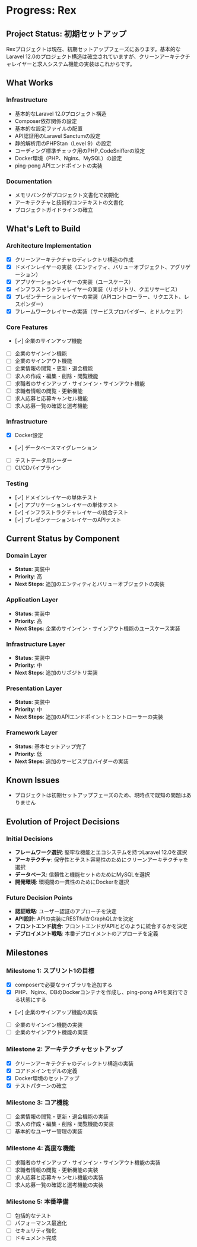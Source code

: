 # Progress: Rex

## Project Status: 初期セットアップ

Rexプロジェクトは現在、初期セットアップフェーズにあります。基本的なLaravel 12.0のプロジェクト構造は確立されていますが、クリーンアーキテクチャレイヤーと求人システム機能の実装はこれからです。

## What Works

### Infrastructure
- 基本的なLaravel 12.0プロジェクト構造
- Composer依存関係の設定
- 基本的な設定ファイルの配置
- API認証用のLaravel Sanctumの設定
- 静的解析用のPHPStan（Level 9）の設定
- コーディング標準チェック用のPHP_CodeSnifferの設定
- Docker環境（PHP、Nginx、MySQL）の設定
- ping-pong APIエンドポイントの実装

### Documentation
- メモリバンクがプロジェクト文書化で初期化
- アーキテクチャと技術的コンテキストの文書化
- プロジェクトガイドラインの確立

## What's Left to Build

### Architecture Implementation
- [x] クリーンアーキテクチャのディレクトリ構造の作成
- [x] ドメインレイヤーの実装（エンティティ、バリューオブジェクト、アグリゲーション）
- [x] アプリケーションレイヤーの実装（ユースケース）
- [x] インフラストラクチャレイヤーの実装（リポジトリ、クエリサービス）
- [x] プレゼンテーションレイヤーの実装（APIコントローラー、リクエスト、レスポンダー）
- [x] フレームワークレイヤーの実装（サービスプロバイダー、ミドルウェア）

### Core Features
- [✓] 企業のサインアップ機能
- [ ] 企業のサインイン機能
- [ ] 企業のサインアウト機能
- [ ] 企業情報の閲覧・更新・退会機能
- [ ] 求人の作成・編集・削除・閲覧機能
- [ ] 求職者のサインアップ・サインイン・サインアウト機能
- [ ] 求職者情報の閲覧・更新機能
- [ ] 求人応募と応募キャンセル機能
- [ ] 求人応募一覧の確認と選考機能

### Infrastructure
- [x] Docker設定
- [✓] データベースマイグレーション
- [ ] テストデータ用シーダー
- [ ] CI/CDパイプライン

### Testing
- [✓] ドメインレイヤーの単体テスト
- [✓] アプリケーションレイヤーの単体テスト
- [✓] インフラストラクチャレイヤーの統合テスト
- [✓] プレゼンテーションレイヤーのAPIテスト

## Current Status by Component

### Domain Layer
- **Status**: 実装中
- **Priority**: 高
- **Next Steps**: 追加のエンティティとバリューオブジェクトの実装

### Application Layer
- **Status**: 実装中
- **Priority**: 高
- **Next Steps**: 企業のサインイン・サインアウト機能のユースケース実装

### Infrastructure Layer
- **Status**: 実装中
- **Priority**: 中
- **Next Steps**: 追加のリポジトリ実装

### Presentation Layer
- **Status**: 実装中
- **Priority**: 中
- **Next Steps**: 追加のAPIエンドポイントとコントローラーの実装

### Framework Layer
- **Status**: 基本セットアップ完了
- **Priority**: 低
- **Next Steps**: 追加のサービスプロバイダーの実装

## Known Issues

- プロジェクトは初期セットアップフェーズのため、現時点で既知の問題はありません

## Evolution of Project Decisions

### Initial Decisions
- **フレームワーク選択**: 堅牢な機能とエコシステムを持つLaravel 12.0を選択
- **アーキテクチャ**: 保守性とテスト容易性のためにクリーンアーキテクチャを選択
- **データベース**: 信頼性と機能セットのためにMySQLを選択
- **開発環境**: 環境間の一貫性のためにDockerを選択

### Future Decision Points
- **認証戦略**: ユーザー認証のアプローチを決定
- **API設計**: APIの実装にRESTfulかGraphQLかを決定
- **フロントエンド統合**: フロントエンドがAPIとどのように統合するかを決定
- **デプロイメント戦略**: 本番デプロイメントのアプローチを定義

## Milestones

### Milestone 1: スプリント1の目標
- [x] composerで必要なライブラリを追加する
- [x] PHP、Nginx、DBのDockerコンテナを作成し、ping-pong APIを実行できる状態にする
- [✓] 企業のサインアップ機能の実装
- [ ] 企業のサインイン機能の実装
- [ ] 企業のサインアウト機能の実装

### Milestone 2: アーキテクチャセットアップ
- [x] クリーンアーキテクチャのディレクトリ構造の実装
- [x] コアドメインモデルの定義
- [x] Docker環境のセットアップ
- [x] テストパターンの確立

### Milestone 3: コア機能
- [ ] 企業情報の閲覧・更新・退会機能の実装
- [ ] 求人の作成・編集・削除・閲覧機能の実装
- [ ] 基本的なユーザー管理の実装

### Milestone 4: 高度な機能
- [ ] 求職者のサインアップ・サインイン・サインアウト機能の実装
- [ ] 求職者情報の閲覧・更新機能の実装
- [ ] 求人応募と応募キャンセル機能の実装
- [ ] 求人応募一覧の確認と選考機能の実装

### Milestone 5: 本番準備
- [ ] 包括的なテスト
- [ ] パフォーマンス最適化
- [ ] セキュリティ強化
- [ ] ドキュメント完成
